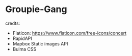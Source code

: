 # Groupie-Gang


credts: 
- Flaticon: https://www.flaticon.com/free-icons/concert
- RapidAPI 
- Mapbox Static images API
- Bulma CSS

